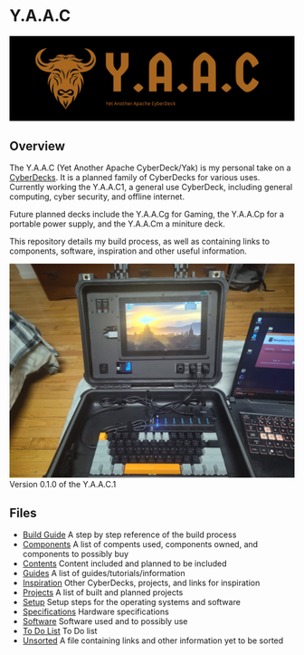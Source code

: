 <!-- ======================================== README.md Start ======================================== -->


<!-- ------------------------------ Intro Start ------------------------------ -->

# Y.A.A.C

![Y.A.A.C Logo](images/logo/yaac-high-resolution-logo-edited.png)

<!-- ------------------------------ Intro End ------------------------------ -->


<!-- ------------------------------ Overview Start ------------------------------ -->

## Overview

The Y.A.A.C (Yet Another Apache CyberDeck/Yak) is my personal take on a [CyberDecks](https://www.reddit.com/r/CyberDeck/).  It is a planned family of CyberDecks for various uses.  Currently working the Y.A.A.C1, a general use CyberDeck, including general computing, cyber security, and offline internet.

Future planned decks include the Y.A.A.Cg for Gaming, the Y.A.A.Cp for a portable power supply, and the Y.A.A.Cm a miniture deck.

This repository details my build process, as well as containing links to components, software, inspiration and other useful information.

![CyberDeck v0.1.0](images/cyberdeck/cyberdeck-3-v0-1-0.jpg)
Version 0.1.0 of the Y.A.A.C.1

<!-- ------------------------------ Overview End ------------------------------ -->


<!-- ------------------------------ Files Start ------------------------------ -->

## Files

* [Build Guide](doc/build.md) A step by step reference of the build process
* [Components](doc/components.md) A list of compents used, components owned, and components to possibly buy
* [Contents](doc/content,md) Content included and planned to be included
* [Guides](doc/guides.md) A list of guides/tutorials/information
* [Inspiration](doc/inspiration.md) Other CyberDecks, projects, and links for inspiration
* [Projects](doc/projects.md) A list of built and planned projects
* [Setup](doc/setup.md) Setup steps for the operating systems and software
* [Specifications](doc/specs.md) Hardware specifications
* [Software](doc/software.md) Software used and to possibly use
* [To Do List](doc/todo.md) To Do list
* [Unsorted](doc/unsorted.md) A file containing links and other information yet to be sorted

<!-- ------------------------------ Files End ------------------------------ -->


<!-- ------------------------------ Outro Start ------------------------------ -->

<!-- ------------------------------ Outro End ------------------------------ -->


<!-- ================================================================================ -->

